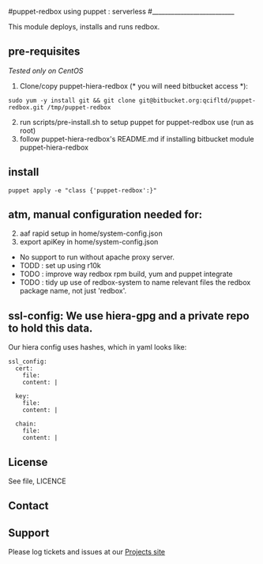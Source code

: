 #puppet-redbox using puppet : serverless
#__________________________

This module deploys, installs and runs redbox.
## pre-requisites
*Tested only on CentOS*

1. Clone/copy puppet-hiera-redbox (* you will need bitbucket access *):
```
sudo yum -y install git && git clone git@bitbucket.org:qcifltd/puppet-redbox.git /tmp/puppet-redbox
```
2. run scripts/pre-install.sh to setup puppet for puppet-redbox use (run as root) 
3.  follow puppet-hiera-redbox's README.md if installing bitbucket module puppet-hiera-redbox

## install
```
puppet apply -e "class {'puppet-redbox':}"
```

## atm, manual configuration needed for:
2. aaf rapid setup in home/system-config.json
3. export apiKey in home/system-config.json

* No support to run without apache proxy server.
* TODD : set up using r10k
* TODO : improve way redbox rpm build, yum and puppet integrate
* TODO : tidy up use of redbox-system to name relevant files the redbox package name, not just 'redbox'.

## ssl-config: We use hiera-gpg and a private repo to hold this data.
Our hiera config uses hashes, which in yaml looks like:
```
ssl_config:
  cert:
  	file:
    content: |
    
  key:
  	file:
    content: |
    
  chain:
  	file:
    content: |
```
License
-------
See file, LICENCE

Contact
-------


Support
-------

Please log tickets and issues at our [Projects site](http://projects.example.com)
